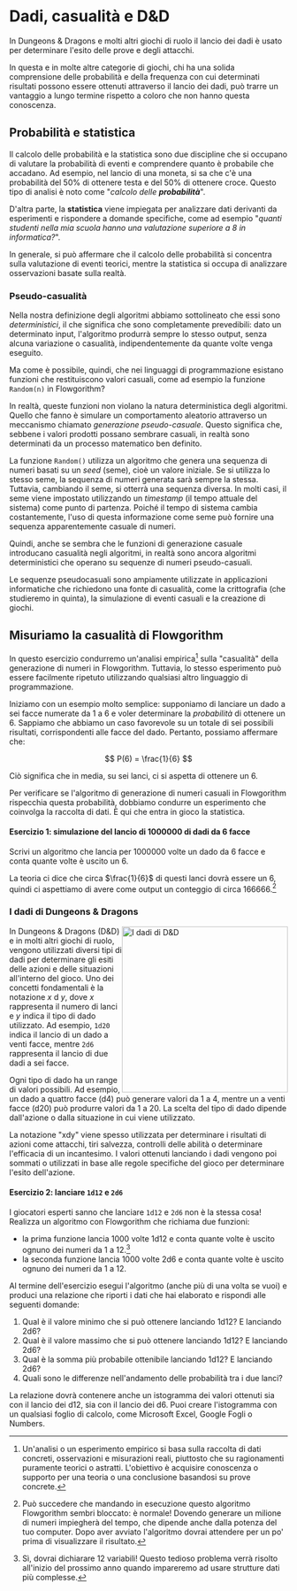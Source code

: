 # Dadi, casualità e D&D
In Dungeons & Dragons e molti altri giochi di ruolo il lancio dei dadi è usato per determinare l'esito delle prove e degli attacchi.

In questa e in molte altre categorie di giochi, chi ha una solida comprensione delle probabilità e della frequenza con cui determinati risultati possono essere ottenuti attraverso il lancio dei dadi, può trarre un vantaggio a lungo termine rispetto a coloro che non hanno questa conoscenza.

## Probabilità e statistica
Il calcolo delle probabilità e la statistica sono due discipline che si occupano di valutare la probabilità di eventi e comprendere quanto è probabile che accadano. Ad esempio, nel lancio di una moneta, si sa che c'è una probabilità del 50% di ottenere testa e del 50% di ottenere croce. Questo tipo di analisi è noto come "_calcolo delle **probabilità**_".

D'altra parte, la **statistica** viene impiegata per analizzare dati derivanti da esperimenti e rispondere a domande specifiche, come ad esempio "_quanti studenti nella mia scuola hanno una valutazione superiore a 8 in informatica?_".

In generale, si può affermare che il calcolo delle probabilità si concentra sulla valutazione di eventi teorici, mentre la statistica si occupa di analizzare osservazioni basate sulla realtà.

### Pseudo-casualità
Nella nostra definizione degli algoritmi abbiamo sottolineato che essi sono _deterministici_, il che significa che sono completamente prevedibili: dato un determinato input, l'algoritmo produrrà sempre lo stesso output, senza alcuna variazione o casualità, indipendentemente da quante volte venga eseguito.

Ma come è possibile, quindi, che nei linguaggi di programmazione esistano funzioni che restituiscono valori casuali, come ad esempio la funzione `Random(n)` in Flowgorithm?

In realtà, queste funzioni non violano la natura deterministica degli algoritmi. Quello che fanno è simulare un comportamento aleatorio attraverso un meccanismo chiamato _generazione pseudo-casuale_. Questo significa che, sebbene i valori prodotti possano sembrare casuali, in realtà sono determinati da un processo matematico ben definito.

La funzione `Random()` utilizza un algoritmo che genera una sequenza di numeri basati su un _seed_ (seme), cioè un valore iniziale. Se si utilizza lo stesso seme, la sequenza di numeri generata sarà sempre la stessa. Tuttavia, cambiando il seme, si otterrà una sequenza diversa. In molti casi, il seme viene impostato utilizzando un _timestamp_ (il tempo attuale del sistema) come punto di partenza. Poiché il tempo di sistema cambia costantemente, l'uso di questa informazione come seme può fornire una sequenza apparentemente casuale di numeri.

Quindi, anche se sembra che le funzioni di generazione casuale introducano casualità negli algoritmi, in realtà sono ancora algoritmi deterministici che operano su sequenze di numeri pseudo-casuali.

Le sequenze pseudocasuali sono ampiamente utilizzate in applicazioni informatiche che richiedono una fonte di casualità, come la crittografia (che studieremo in quinta), la simulazione di eventi casuali e la creazione di giochi.

## Misuriamo la casualità di Flowgorithm
In questo esercizio condurremo un'analisi empirica[^1] sulla "casualità" della generazione di numeri in Flowgorithm. Tuttavia, lo stesso esperimento può essere facilmente ripetuto utilizzando qualsiasi altro linguaggio di programmazione.

Iniziamo con un esempio molto semplice: supponiamo di lanciare un dado a sei facce numerate da 1 a 6 e voler determinare la _probabilità_ di ottenere un 6. Sappiamo che abbiamo un caso favorevole su un totale di sei possibili risultati, corrispondenti alle facce del dado. Pertanto, possiamo affermare che:

$$ P(6) = \frac{1}{6} $$

Ciò significa che in media, su sei lanci, ci si aspetta di ottenere un 6.

Per verificare se l'algoritmo di generazione di numeri casuali in Flowgorithm rispecchia questa probabilità, dobbiamo condurre un esperimento che coinvolga la raccolta di dati. È qui che entra in gioco la statistica.

#### Esercizio 1: simulazione del lancio di 1000000 di dadi da 6 facce
Scrivi un algoritmo che lancia per $1000000$ volte un dado da $6$ facce e conta quante volte è uscito un $6$.

La teoria ci dice che circa $\frac{1}{6}$ di questi lanci dovrà essere un $6$, quindi ci aspettiamo di avere come output un conteggio di circa $166666$.[^2]

### I dadi di Dungeons & Dragons

<img style="float: right;" width="300px" alt="I dadi di D&D" src="/docs/immaginiagini/dadi.jpeg">

In Dungeons & Dragons (D&D) e in molti altri giochi di ruolo, vengono utilizzati diversi tipi di dadi per determinare gli esiti delle azioni e delle situazioni all'interno del gioco. Uno dei concetti fondamentali è la notazione $x$ d $y$, dove $x$ rappresenta il numero di lanci e $y$ indica il tipo di dado utilizzato. Ad esempio, `1d20` indica il lancio di un dado a venti facce, mentre `2d6` rappresenta il lancio di due dadi a sei facce.

Ogni tipo di dado ha un range di valori possibili. Ad esempio, un dado a quattro facce (d4) può generare valori da 1 a 4, mentre un a venti facce (d20) può produrre valori da 1 a 20. La scelta del tipo di dado dipende dall'azione o dalla situazione in cui viene utilizzato.

La notazione "xdy" viene spesso utilizzata per determinare i risultati di azioni come attacchi, tiri salvezza, controlli delle abilità o determinare l'efficacia di un incantesimo. I valori ottenuti lanciando i dadi vengono poi sommati o utilizzati in base alle regole specifiche del gioco per determinare l'esito dell'azione.

#### Esercizio 2: lanciare `1d12` e `2d6`
I giocatori esperti sanno che lanciare `1d12` e `2d6` non è la stessa cosa! Realizza un algoritmo con Flowgorithm che richiama due funzioni:
- la prima funzione lancia 1000 volte 1d12 e conta quante volte è uscito ognuno dei numeri da 1 a 12.[^3]
- la seconda funzione lancia 1000 volte 2d6 e conta quante volte è uscito ognuno dei numeri da 1 a 12.

Al termine dell'esercizio esegui l'algoritmo (anche più di una volta se vuoi) e produci una relazione che riporti i dati che hai elaborato e rispondi alle seguenti domande:
1. Qual è il valore minimo che si può ottenere lanciando 1d12? E lanciando 2d6?
2. Qual è il valore massimo che si può ottenere lanciando 1d12? E lanciando 2d6?
3. Qual è la somma più probabile ottenibile lanciando 1d12? E lanciando 2d6?
4. Quali sono le differenze nell'andamento delle probabilità tra i due lanci?

La relazione dovrà contenere anche un istogramma dei valori ottenuti sia con il lancio dei d12, sia con il lancio dei d6. Puoi creare l'istogramma con un qualsiasi foglio di calcolo, come Microsoft Excel, Google Fogli o Numbers.

[^1]: Un'analisi o un esperimento empirico si basa sulla raccolta di dati concreti, osservazioni e misurazioni reali, piuttosto che su ragionamenti puramente teorici o astratti. L'obiettivo è acquisire conoscenza o supporto per una teoria o una conclusione basandosi su prove concrete.

[^2]: Può succedere che mandando in esecuzione questo algoritmo Flowgorithm sembri bloccato: è normale! Dovendo generare un milione di numeri impiegherà del tempo, che dipende anche dalla potenza del tuo computer. Dopo aver avviato l'algoritmo dovrai attendere per un po' prima di visualizzare il risultato.

[^3]: Sì, dovrai dichiarare 12 variabili! Questo tedioso problema verrà risolto all'inizio del prossimo anno quando impareremo ad usare strutture dati più complesse.
